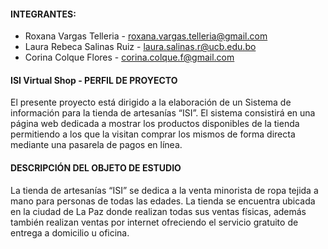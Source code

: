 #### INTEGRANTES:

- Roxana Vargas Telleria - [roxana.vargas.telleria@gmail.com](https://github.com/roxana1908)
- Laura Rebeca Salinas Ruiz - [laura.salinas.r@ucb.edu.bo](https://github.com/lr-salinas)
- Corina Colque Flores - [corina.colque.f@gmail.com](https://github.com/coriccf)


#### ISI Virtual Shop - PERFIL DE PROYECTO

El presente proyecto está dirigido a la elaboración de un Sistema de información para la tienda de artesanías “ISI”. El sistema consistirá en una página web
dedicada a mostrar los productos disponibles de la tienda permitiendo a los que la visitan comprar los mismos de forma directa mediante una pasarela de pagos
en línea.

#### DESCRIPCIÓN DEL OBJETO DE ESTUDIO

La tienda de artesanías “ISI” se dedica a la venta minorista de ropa tejida a mano
para personas de todas las edades.
La tienda se encuentra ubicada en la ciudad de La Paz donde realizan todas sus
ventas físicas, además también realizan ventas por internet ofreciendo el servicio
gratuito de entrega a domicilio u oficina.
